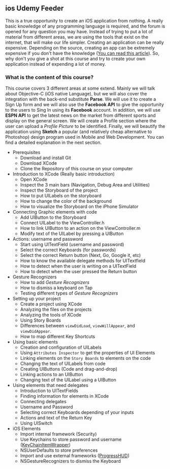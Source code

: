 ## ios Udemy Feeder

This is a true opportunity to create an iOS application from nothing. A really basic knowledge of any programming language is required, and the forum is opened for any question you may have. Instead of trying to put a lot of material from different areas, we are using the tools that exist on the internet, that will make our life simpler. Creating an application can be really expensive. Depending on the source, creating an app can be extremely expensive if you don't have the knowledge ([You can read this article](http://thenextweb.com/dd/2013/11/24/much-cost-develop-app-true-expense-starting-scratch/?utm_source=Facebook&utm_medium=share%20button&awesm=tnw.to_qBLM&utm_campaign=social%20media&utm_content=How%20much%20does%20it%20cost%20to%20develop%20an%20app?%20The%20true%20price%20of%20starting%20from%20scratch)). So, why don't you give a shot at this course and try to create your own application instead of expending a lot of money. 

### What is the content of this course?

This course covers 3 different areas at some extend. Mainly we will talk about Objective-C (iOS native Language), but we will also cover the integration with the back-end substitute **Parse**. We will use it to create a Sign Up form and we will also use the **Facebook API** to give the opportunity to the users to Sing In using its **Facebook** account. In addition, we will use **ESPN API** to get the latest news on the market from different sports and display on the general screen. We will create a Profile section where the user can upload a *Profile Picture* to be identified. Finally, we will beautify the application using **Sketch** a popular (and relatively cheap alternative to Photoshop) design program used in Mobile and Web Development. You can find a detailed explanation in the next section.

+ Prerequisites
	+ Download and install Git
	+ Download XCode
	+ Clone the Repository of this course on your computer
+ Introduction to XCode (Really basic introduction)
	+ Open XCode
	+ Inspect the 3 main bars (Navigation, Debug Area and Utilities)
	+ Inspect the Storyboard of the project
	+ How to put UILabels on the storyboard
	+ How to change the color of the background
	+ How to visualize the Storyboard on the iPhone Simulator
+ Connecting Graphic elements with code
	+ Add UIButton to the Storyboard
	+ Connect UILabel to the ViewController.h
	+ How to link UIButton to an action on the ViewController.m
	+ Modify text of the UILabel by pressing a UIButton
+ Actions: username and password
	* Start using UITextField (username and password)
	* Select the correct Keyboards (for passwords)
	* Select the correct Return button (Next, Go, Google it, etc)
	* How to know the available delegate methods for UITextfield
	* How to detect when the user is writing on a UITextField
	* How to detect when the user pressed the Return button
+ Gesture Recognizers
	* How to add *Gesture Recognizers*
	* How to dismiss a keyboard on Tap
	* Testing different types of *Gesture Recognizers*
+ Setting up your project
	+ Create a project using XCode
	+ Analyzing the files on the projects
	+ Analyzing the tools of XCode
	+ Using Story Boards
	+ Differences between `viewDidLoad`, `viewWillAppear`, and `viewDidAppear`.
	+ How to map different Key Shortcuts
+ Using basic elements
	+ Creation and configuration of UILabels
	+ Using `Attributes Inspector` to get the properties of UI Elements
	+ Linking elements on the `Story Boards` to elements on the code
	+ Changing the text of UILabels from code
	+ Creating UIButtons (Code and drag-and-drop)
	+ Linking actions to an UIButton
	+ Changing text of the UILabel using a UIButton
+ Using elements that need delegates
	+ Introduction to UITextFields
	+ Finding information for elements in XCode
	+ Connecting delegates
	+ Username and Password
	+ Selecting correct Keyboards depending of your inputs
	+ Actions and text of the Return Key
	+ Using UISwitch
+ iOS Elements
	+ Import internal framework (Security)
	+ Use Keychains to store password and username ([KeyChainItemWrapper](https://github.com/jeremangnr/JNKeychain))
	+ NSUserDefaults to store preferences
	+ Import and use external frameworks ([ProgressHUD](https://github.com/relatedcode/ProgressHUD))
	+ NSGestureRecognizers to dismiss the Keyboard